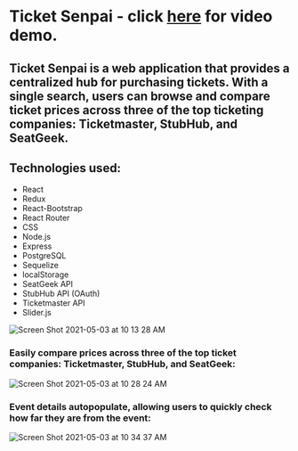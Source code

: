 # Ticket Senpai - click [here](https://www.youtube.com/watch?v=Qr-Ef7wNrNw) for video demo.

## Ticket Senpai is a web application that provides a centralized hub for purchasing tickets.  With a single search, users can browse and compare ticket prices across three of the top ticketing companies: Ticketmaster, StubHub, and SeatGeek.

## Technologies used:
* React
* Redux
* React-Bootstrap
* React Router
* CSS
* Node.js
* Express
* PostgreSQL
* Sequelize
* localStorage
* SeatGeek API
* StubHub API (OAuth)
* Ticketmaster API
* Slider.js

![Screen Shot 2021-05-03 at 10 13 28 AM](https://user-images.githubusercontent.com/68121283/116896370-cbd6f200-abf9-11eb-85c4-45cf8a71c8cd.png)

### Easily compare prices across three of the top ticket companies: Ticketmaster, StubHub, and SeatGeek:

![Screen Shot 2021-05-03 at 10 28 24 AM](https://user-images.githubusercontent.com/68121283/116896911-50297500-abfa-11eb-8bc4-cf8751c15385.png)

### Event details autopopulate, allowing users to quickly check how far they are from the event:
![Screen Shot 2021-05-03 at 10 34 37 AM](https://user-images.githubusercontent.com/68121283/116897754-448a7e00-abfb-11eb-877f-b02c5eb6f062.png)
